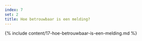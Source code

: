 ```yaml
---
index: 7
set: 2
title: Hoe betrouwbaar is een melding?
---
```

{% include content/17-hoe-betrouwbaar-is-een-melding.md %}
